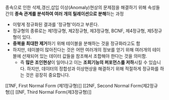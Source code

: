 종속으로 인한 삭제,갱신,삽입 이상(Anomaly)현상의 문제점을 해결하기 위해 속성들 간의 **종속 관계를 분석하여 여러 개의 릴레이션으로 분해**하는 과정

* 이렇게 정규화된 결과를 '정규형'이라고 부른다.
* 정규형의 종류로는 제1정규형, 제2정규형, 제3정규형, BCNF, 제4정규형, 제5정규형이 있다.
* **중복을 최대한 제거**하기 위해 테이블을 분해하는 것을 정규화라고도 함
* 하지만, 테이블이 많아진다는 것은 어떤 여러개의 정보를 얻기 위해 여러개의 테이블에 산재되어 있는 데이터 값들을 참조해서 조합해야 한다는 것을 의미함.
	* 즉 **많은 조인현상**이 일어나고 이는 **조회기능의 퍼포먼스를 저하**시킬 수 있습니다. 하지만, 데이터의 정합성과 이상현상을 해결하기 위해 적절하게 정규화를 하는 것은 굉장히 중요합니다.

[[1NF, First Normal Form (제1정규형)]]
[[2NF, Second Normal Form(제2정규형)]]
[[NF, Third Normal Form(제3정규형)]]